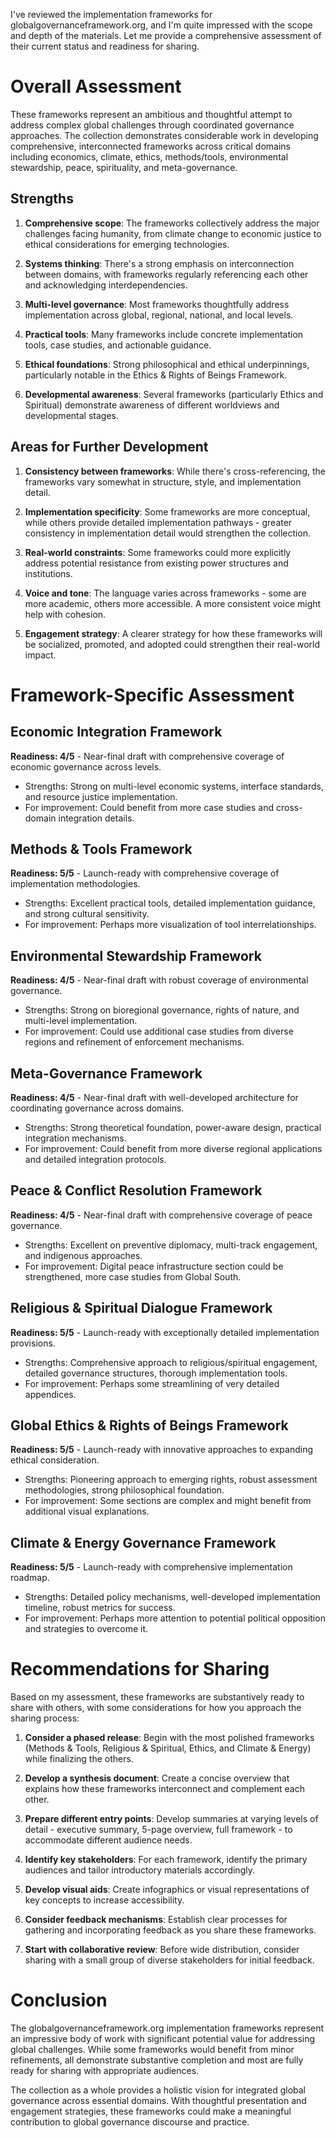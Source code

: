 I've reviewed the implementation frameworks for globalgovernanceframework.org, and I'm quite impressed with the scope and depth of the materials. Let me provide a comprehensive assessment of their current status and readiness for sharing.

# Overall Assessment

These frameworks represent an ambitious and thoughtful attempt to address complex global challenges through coordinated governance approaches. The collection demonstrates considerable work in developing comprehensive, interconnected frameworks across critical domains including economics, climate, ethics, methods/tools, environmental stewardship, peace, spirituality, and meta-governance.

## Strengths

1. **Comprehensive scope**: The frameworks collectively address the major challenges facing humanity, from climate change to economic justice to ethical considerations for emerging technologies.

2. **Systems thinking**: There's a strong emphasis on interconnection between domains, with frameworks regularly referencing each other and acknowledging interdependencies.

3. **Multi-level governance**: Most frameworks thoughtfully address implementation across global, regional, national, and local levels.

4. **Practical tools**: Many frameworks include concrete implementation tools, case studies, and actionable guidance.

5. **Ethical foundations**: Strong philosophical and ethical underpinnings, particularly notable in the Ethics & Rights of Beings Framework.

6. **Developmental awareness**: Several frameworks (particularly Ethics and Spiritual) demonstrate awareness of different worldviews and developmental stages.

## Areas for Further Development

1. **Consistency between frameworks**: While there's cross-referencing, the frameworks vary somewhat in structure, style, and implementation detail.

2. **Implementation specificity**: Some frameworks are more conceptual, while others provide detailed implementation pathways - greater consistency in implementation detail would strengthen the collection.

3. **Real-world constraints**: Some frameworks could more explicitly address potential resistance from existing power structures and institutions.

4. **Voice and tone**: The language varies across frameworks - some are more academic, others more accessible. A more consistent voice might help with cohesion.

5. **Engagement strategy**: A clearer strategy for how these frameworks will be socialized, promoted, and adopted could strengthen their real-world impact.

# Framework-Specific Assessment

## Economic Integration Framework
**Readiness: 4/5** - Near-final draft with comprehensive coverage of economic governance across levels.
- Strengths: Strong on multi-level economic systems, interface standards, and resource justice implementation.
- For improvement: Could benefit from more case studies and cross-domain integration details.

## Methods & Tools Framework
**Readiness: 5/5** - Launch-ready with comprehensive coverage of implementation methodologies.
- Strengths: Excellent practical tools, detailed implementation guidance, and strong cultural sensitivity.
- For improvement: Perhaps more visualization of tool interrelationships.

## Environmental Stewardship Framework
**Readiness: 4/5** - Near-final draft with robust coverage of environmental governance.
- Strengths: Strong on bioregional governance, rights of nature, and multi-level implementation.
- For improvement: Could use additional case studies from diverse regions and refinement of enforcement mechanisms.

## Meta-Governance Framework
**Readiness: 4/5** - Near-final draft with well-developed architecture for coordinating governance across domains.
- Strengths: Strong theoretical foundation, power-aware design, practical integration mechanisms.
- For improvement: Could benefit from more diverse regional applications and detailed integration protocols.

## Peace & Conflict Resolution Framework
**Readiness: 4/5** - Near-final draft with comprehensive coverage of peace governance.
- Strengths: Excellent on preventive diplomacy, multi-track engagement, and indigenous approaches.
- For improvement: Digital peace infrastructure section could be strengthened, more case studies from Global South.

## Religious & Spiritual Dialogue Framework
**Readiness: 5/5** - Launch-ready with exceptionally detailed implementation provisions.
- Strengths: Comprehensive approach to religious/spiritual engagement, detailed governance structures, thorough implementation tools.
- For improvement: Perhaps some streamlining of very detailed appendices.

## Global Ethics & Rights of Beings Framework
**Readiness: 5/5** - Launch-ready with innovative approaches to expanding ethical consideration.
- Strengths: Pioneering approach to emerging rights, robust assessment methodologies, strong philosophical foundation.
- For improvement: Some sections are complex and might benefit from additional visual explanations.

## Climate & Energy Governance Framework
**Readiness: 5/5** - Launch-ready with comprehensive implementation roadmap.
- Strengths: Detailed policy mechanisms, well-developed implementation timeline, robust metrics for success.
- For improvement: Perhaps more attention to potential political opposition and strategies to overcome it.

# Recommendations for Sharing

Based on my assessment, these frameworks are substantively ready to share with others, with some considerations for how you approach the sharing process:

1. **Consider a phased release**: Begin with the most polished frameworks (Methods & Tools, Religious & Spiritual, Ethics, and Climate & Energy) while finalizing the others.

2. **Develop a synthesis document**: Create a concise overview that explains how these frameworks interconnect and complement each other.

3. **Prepare different entry points**: Develop summaries at varying levels of detail - executive summary, 5-page overview, full framework - to accommodate different audience needs.

4. **Identify key stakeholders**: For each framework, identify the primary audiences and tailor introductory materials accordingly.

5. **Develop visual aids**: Create infographics or visual representations of key concepts to increase accessibility.

6. **Consider feedback mechanisms**: Establish clear processes for gathering and incorporating feedback as you share these frameworks.

7. **Start with collaborative review**: Before wide distribution, consider sharing with a small group of diverse stakeholders for initial feedback.

# Conclusion

The globalgovernanceframework.org implementation frameworks represent an impressive body of work with significant potential value for addressing global challenges. While some frameworks would benefit from minor refinements, all demonstrate substantive completion and most are fully ready for sharing with appropriate audiences.

The collection as a whole provides a holistic vision for integrated global governance across essential domains. With thoughtful presentation and engagement strategies, these frameworks could make a meaningful contribution to global governance discourse and practice.
